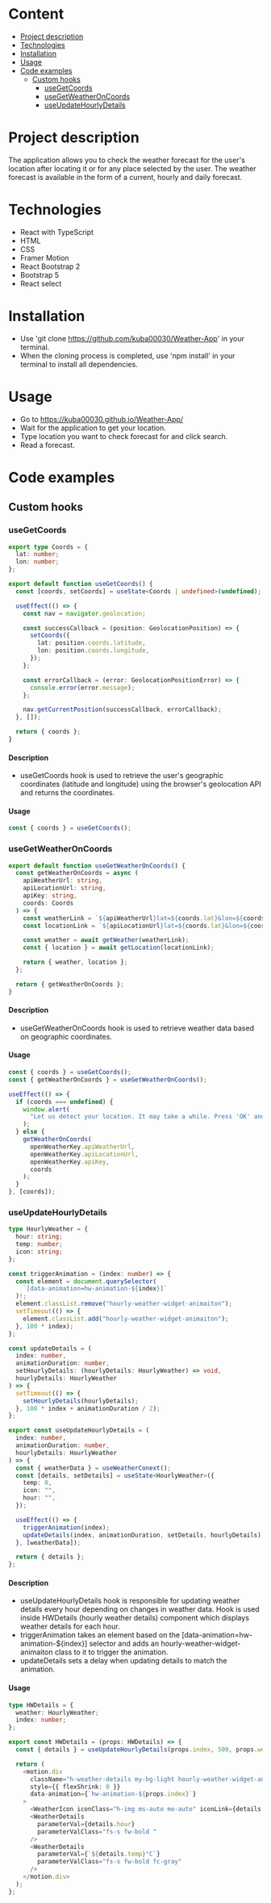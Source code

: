 # Content

- [Project description](#project-description)
- [Technologies](#technologies)
- [Installation](#installation)
- [Usage](#usage)
- [Code examples](#code-examples)
  - [Custom hooks](#custom-hooks)
    - [useGetCoords](#useGetCoords)
    - [useGetWeatherOnCoords](#useGetWeatherOnCoords)
    - [useUpdateHourlyDetails](#useUpdateHourlyDetails)

# Project description

The application allows you to check the weather forecast for the user's location after locating it or for any place selected by the user.
The weather forecast is available in the form of a current, hourly and daily forecast.

# Technologies

- React with TypeScript
- HTML
- CSS
- Framer Motion
- React Bootstrap 2
- Bootstrap 5
- React select

# Installation

- Use 'git clone https://github.com/kuba00030/Weather-App' in your terminal.
- When the cloning process is completed, use 'npm install' in your terminal to install all dependencies.

# Usage

- Go to https://kuba00030.github.io/Weather-App/
- Wait for the application to get your location.
- Type location you want to check forecast for and click search.
- Read a forecast.

# Code examples

## Custom hooks

### useGetCoords

```typescript
export type Coords = {
  lat: number;
  lon: number;
};

export default function useGetCoords() {
  const [coords, setCoords] = useState<Coords | undefined>(undefined);

  useEffect(() => {
    const nav = navigator.geolocation;

    const successCallback = (position: GeolocationPosition) => {
      setCoords({
        lat: position.coords.latitude,
        lon: position.coords.longitude,
      });
    };

    const errorCallback = (error: GeolocationPositionError) => {
      console.error(error.message);
    };

    nav.getCurrentPosition(successCallback, errorCallback);
  }, []);

  return { coords };
}
```

#### Description

- useGetCoords hook is used to retrieve the user's geographic coordinates (latitude and longitude) using the browser's geolocation API and returns the coordinates.

#### Usage

```typescript
const { coords } = useGetCoords();
```

### useGetWeatherOnCoords

```typescript
export default function useGetWeatherOnCoords() {
  const getWeatherOnCoords = async (
    apiWeatherUrl: string,
    apiLocationUrl: string,
    apiKey: string,
    coords: Coords
  ) => {
    const weatherLink = `${apiWeatherUrl}lat=${coords.lat}&lon=${coords.lon}&units=metric&appid=${apiKey}`;
    const locationLink = `${apiLocationUrl}lat=${coords.lat}&lon=${coords.lon}&units=metric&appid=${apiKey}`;

    const weather = await getWeather(weatherLink);
    const { location } = await getLocation(locationLink);

    return { weather, location };
  };

  return { getWeatherOnCoords };
}
```

#### Description

- useGetWeatherOnCoords hook is used to retrieve weather data based on geographic coordinates.

#### Usage

```typescript
const { coords } = useGetCoords();
const { getWeatherOnCoords } = useGetWeatherOnCoords();

useEffect(() => {
  if (coords === undefined) {
    window.alert(
      "Let us detect your location. It may take a while. Press 'OK' and wait."
    );
  } else {
    getWeatherOnCoords(
      openWeatherKey.apiWeatherUrl,
      openWeatherKey.apiLocationUrl,
      openWeatherKey.apiKey,
      coords
    );
  }
}, [coords]);
```

### useUpdateHourlyDetails

```typescript
type HourlyWeather = {
  hour: string;
  temp: number;
  icon: string;
};

const triggerAnimation = (index: number) => {
  const element = document.querySelector(
    `[data-animation=hw-animation-${index}]`
  )!;
  element.classList.remove("hourly-weather-widget-animaiton");
  setTimeout(() => {
    element.classList.add("hourly-weather-widget-animaiton");
  }, 100 * index);
};

const updateDetails = (
  index: number,
  animationDuration: number,
  setHourlyDetails: (hourlyDetails: HourlyWeather) => void,
  hourlyDetails: HourlyWeather
) => {
  setTimeout(() => {
    setHourlyDetails(hourlyDetails);
  }, 100 * index + animationDuration / 2);
};

export const useUpdateHourlyDetails = (
  index: number,
  animationDuration: number,
  hourlyDetails: HourlyWeather
) => {
  const { weatherData } = useWeatherConext();
  const [details, setDetails] = useState<HourlyWeather>({
    temp: 0,
    icon: "",
    hour: "",
  });

  useEffect(() => {
    triggerAnimation(index);
    updateDetails(index, animationDuration, setDetails, hourlyDetails);
  }, [weatherData]);

  return { details };
};
```

#### Description

- useUpdateHourlyDetails hook is responsible for updating weather details every hour depending on changes in weather data. Hook is used inside HWDetails (hourly weather details) component which displays weather details for each hour.
- triggerAnimation takes an element based on the [data-animation=hw-animation-${index}] selector and adds an hourly-weather-widget-animaiton class to it to trigger the animation.
- updateDetails sets a delay when updating details to match the animation.

#### Usage

```typescript
type HWDetails = {
  weather: HourlyWeather;
  index: number;
};

export const HWDetails = (props: HWDetails) => {
  const { details } = useUpdateHourlyDetails(props.index, 500, props.weather);

  return (
    <motion.div
      className="h-weather-details my-bg-light hourly-weather-widget-animaiton d-flex flex-column justify-content-center text-center overflow-hidden rounded-3 gap-2 "
      style={{ flexShrink: 0 }}
      data-animation={`hw-animation-${props.index}`}
    >
      <WeatherIcon iconClass="h-img ms-auto me-auto" iconLink={details.icon} />
      <WeatherDetails
        parameterVal={details.hour}
        parameterValClass="fs-s fw-bold "
      />
      <WeatherDetails
        parameterVal={`${details.temp}°C`}
        parameterValClass="fs-s fw-bold fc-gray"
      />
    </motion.div>
  );
};
```
